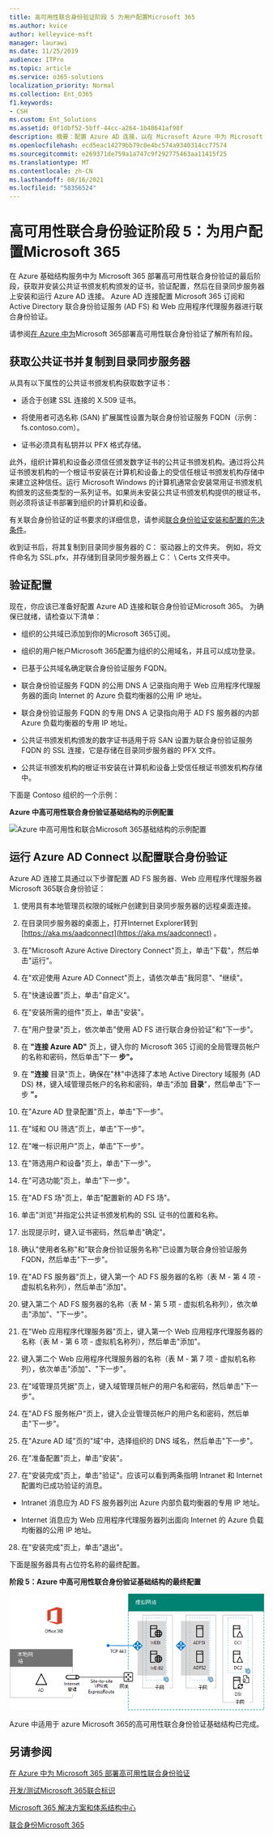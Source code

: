 ```yaml
---
title: 高可用性联合身份验证阶段 5 为用户配置Microsoft 365
ms.author: kvice
author: kelleyvice-msft
manager: laurawi
ms.date: 11/25/2019
audience: ITPro
ms.topic: article
ms.service: o365-solutions
localization_priority: Normal
ms.collection: Ent_O365
f1.keywords:
- CSH
ms.custom: Ent_Solutions
ms.assetid: 0f1dbf52-5bff-44cc-a264-1b48641af98f
description: 摘要：配置 Azure AD 连接，以在 Microsoft Azure 中为 Microsoft 365 进行高可用性联合Microsoft Azure。
ms.openlocfilehash: ecd5eac14279bb79c0e4bc574a9340314cc77574
ms.sourcegitcommit: e269371de759a1a747c9f292775463aa11415f25
ms.translationtype: MT
ms.contentlocale: zh-CN
ms.lasthandoff: 08/16/2021
ms.locfileid: "58356524"
---
```

# <a name="high-availability-federated-authentication-phase-5-configure-federated-authentication-for-microsoft-365"></a>高可用性联合身份验证阶段 5：为用户配置Microsoft 365

在 Azure 基础结构服务中为 Microsoft 365 部署高可用性联合身份验证的最后阶段，获取并安装公共证书颁发机构颁发的证书，验证配置，然后在目录同步服务器上安装和运行 Azure AD 连接。 Azure AD 连接配置 Microsoft 365 订阅和 Active Directory 联合身份验证服务 (AD FS) 和 Web 应用程序代理服务器进行联合身份验证。
  
请参阅[在 Azure 中为](deploy-high-availability-federated-authentication-for-microsoft-365-in-azure.md)Microsoft 365部署高可用性联合身份验证了解所有阶段。
  
## <a name="get-a-public-certificate-and-copy-it-to-the-directory-synchronization-server"></a>获取公共证书并复制到目录同步服务器

从具有以下属性的公共证书颁发机构获取数字证书：
  
- 适合于创建 SSL 连接的 X.509 证书。
    
- 将使用者可选名称 (SAN) 扩展属性设置为联合身份验证服务 FQDN（示例：fs.contoso.com）。
    
- 证书必须具有私钥并以 PFX 格式存储。
    
此外，组织计算机和设备必须信任颁发数字证书的公共证书颁发机构。通过将公共证书颁发机构的一个根证书安装在计算机和设备上的受信任根证书颁发机构存储中来建立这种信任。运行 Microsoft Windows 的计算机通常会安装常用证书颁发机构颁发的这些类型的一系列证书。如果尚未安装公共证书颁发机构提供的根证书，则必须将该证书部署到组织的计算机和设备。
  
有关联合身份验证的证书要求的详细信息，请参阅[联合身份验证安装和配置的先决条件](/azure/active-directory/connect/active-directory-aadconnect-prerequisites#prerequisites-for-federation-installation-and-configuration)。
  
收到证书后，将其复制到目录同步服务器的 C： 驱动器上的文件夹。 例如，将文件命名为 SSL.pfx，并存储到目录同步服务器上 C： \\ Certs 文件夹中。
  
## <a name="verify-your-configuration"></a>验证配置

现在，你应该已准备好配置 Azure AD 连接和联合身份验证Microsoft 365。 为确保已就绪，请检查以下清单：
  
- 组织的公共域已添加到你的Microsoft 365订阅。
    
- 组织的用户帐户Microsoft 365配置为组织的公用域名，并且可以成功登录。
    
- 已基于公共域名确定联合身份验证服务 FQDN。
    
- 联合身份验证服务 FQDN 的公用 DNS A 记录指向用于 Web 应用程序代理服务器的面向 Internet 的 Azure 负载均衡器的公用 IP 地址。
    
- 联合身份验证服务 FQDN 的专用 DNS A 记录指向用于 AD FS 服务器的内部 Azure 负载均衡器的专用 IP 地址。
    
- 公共证书颁发机构颁发的数字证书适用于将 SAN 设置为联合身份验证服务 FQDN 的 SSL 连接，它是存储在目录同步服务器的 PFX 文件。
    
- 公共证书颁发机构的根证书安装在计算机和设备上受信任根证书颁发机构存储中。
    
下面是 Contoso 组织的一个示例：
  
**Azure 中高可用性联合身份验证基础结构的示例配置**

![Azure 中高可用性和联合Microsoft 365基础结构的示例配置](../media/ac1a6a0d-0156-4407-9336-6e4cd6db8633.png)
  
## <a name="run-azure-ad-connect-to-configure-federated-authentication"></a>运行 Azure AD Connect 以配置联合身份验证

Azure AD 连接工具通过以下步骤配置 AD FS 服务器、Web 应用程序代理服务器Microsoft 365联合身份验证：
  
1. 使用具有本地管理员权限的域帐户创建到目录同步服务器的远程桌面连接。
    
2. 在目录同步服务器的桌面上，打开Internet Explorer转到 [https://aka.ms/aadconnect](https://aka.ms/aadconnect) 。
    
3. 在"Microsoft Azure Active Directory Connect"页上，单击"下载"，然后单击"运行"。
    
4. 在"欢迎使用 Azure AD Connect"页上，请依次单击"我同意"、"继续"。
    
5. 在"快速设置"页上，单击"自定义"。
    
6. 在"安装所需的组件"页上，单击"安装"。
    
7. 在"用户登录"页上，依次单击"使用 AD FS 进行联合身份验证"和"下一步"。
    
8. 在 **"连接 Azure AD"** 页上，键入你的 Microsoft 365 订阅的全局管理员帐户的名称和密码，然后单击"下一 **步"。**
    
9. 在 **"连接** 目录"页上，确保在"林"中选择了本地 Active Directory 域服务 (AD DS) 林，键入域管理员帐户的名称和密码，单击"添加 **目录**"，然后单击"下一步 **"。**
    
10. 在"Azure AD 登录配置"页上，单击"下一步"。
    
11. 在"域和 OU 筛选"页上，单击"下一步"。
    
12. 在"唯一标识用户"页上，单击"下一步"。
    
13. 在"筛选用户和设备"页上，单击"下一步"。
    
14. 在"可选功能"页上，单击"下一步"。
    
15. 在"AD FS 场"页上，单击"配置新的 AD FS 场"。
    
16. 单击"浏览"并指定公共证书颁发机构的 SSL 证书的位置和名称。
    
17. 出现提示时，键入证书密码，然后单击"确定"。
    
18. 确认"使用者名称"和"联合身份验证服务名称"已设置为联合身份验证服务 FQDN，然后单击"下一步"。
    
19. 在"AD FS 服务器"页上，键入第一个 AD FS 服务器的名称（表 M - 第 4 项 - 虚拟机名称列），然后单击"添加"。
    
20. 键入第二个 AD FS 服务器的名称（表 M - 第 5 项 - 虚拟机名称列），依次单击"添加"、"下一步"。
    
21. 在"Web 应用程序代理服务器"页上，键入第一个 Web 应用程序代理服务器的名称（表 M - 第 6 项 - 虚拟机名称列），然后单击"添加"。
    
22. 键入第二个 Web 应用程序代理服务器的名称（表 M - 第 7 项 - 虚拟机名称列），依次单击"添加"、"下一步"。
    
23. 在"域管理员凭据"页上，键入域管理员帐户的用户名和密码，然后单击"下一步"。
    
24. 在"AD FS 服务帐户"页上，键入企业管理员帐户的用户名和密码，然后单击"下一步"。
    
25. 在"Azure AD 域"页的"域"中，选择组织的 DNS 域名，然后单击"下一步"。
    
26. 在"准备配置"页上，单击"安装"。
    
27. 在"安装完成"页上，单击"验证"。应该可以看到两条指明 Intranet 和 Internet 配置均已成功验证的消息。
    
  - Intranet 消息应为 AD FS 服务器列出 Azure 内部负载均衡器的专用 IP 地址。
    
  - Internet 消息应为 Web 应用程序代理服务器列出面向 Internet 的 Azure 负载均衡器的公用 IP 地址。
    
28. 在"安装完成"页上，单击"退出"。
    
下面是服务器具有占位符名称的最终配置。
  
**阶段 5：Azure 中高可用性联合身份验证基础结构的最终配置**

![Azure 中的高可用性和联合Microsoft 365基础结构的最终配置](../media/c5da470a-f2aa-489a-a050-df09b4d641df.png)
  
Azure 中适用于 azure Microsoft 365的高可用性联合身份验证基础结构已完成。
  
## <a name="see-also"></a>另请参阅

[在 Azure 中为 Microsoft 365 部署高可用性联合身份验证](deploy-high-availability-federated-authentication-for-microsoft-365-in-azure.md)
  
[开发/测试Microsoft 365联合标识](federated-identity-for-your-microsoft-365-dev-test-environment.md)
  
[Microsoft 365 解决方案和体系结构中心](../solutions/index.yml)

[联合身份Microsoft 365](https://support.office.com/article/Understanding-Office-365-identity-and-Azure-Active-Directory-06a189e7-5ec6-4af2-94bf-a22ea225a7a9#bk_federated)